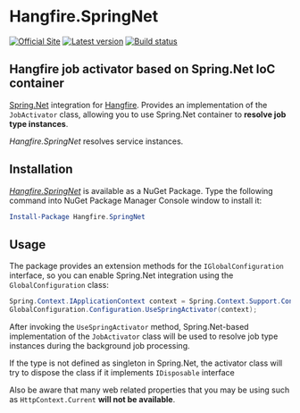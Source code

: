 # Hangfire.SpringNet
[![Official Site](https://img.shields.io/badge/site-hangfire.io-blue.svg)](http://hangfire.io)
[![Latest version](https://img.shields.io/nuget/v/Hangfire.SpringNet.svg)](https://www.nuget.org/packages/Hangfire.SpringNet) 
[![Build status](https://ci.appveyor.com/api/projects/status/fi1qrmxyhfhvncqk?svg=true)](https://ci.appveyor.com/project/imranmomin/hangfire-springnet)

## Hangfire job activator based on Spring.Net IoC container

[Spring.Net](http://springframework.net/) integration for [Hangfire](http://hangfire.io). Provides an implementation of the `JobActivator` class, allowing you to use Spring.Net container to **resolve job type instances**.

*Hangfire.SpringNet* resolves service instances.

## Installation

*[Hangfire.SpringNet](https://www.nuget.org/packages/Hangfire.SpringNet)* is available as a NuGet Package. Type the following command into NuGet Package Manager Console window to install it:

```powershell
Install-Package Hangfire.SpringNet
```

## Usage

The package provides an extension methods for the `IGlobalConfiguration` interface, so you can enable Spring.Net integration using the `GlobalConfiguration` class:

```csharp
Spring.Context.IApplicationContext context = Spring.Context.Support.ContextRegistry.GetContext();
GlobalConfiguration.Configuration.UseSpringActivator(context);
```

After invoking the `UseSpringActivator` method, Spring.Net-based implementation of the `JobActivator` class will be used to resolve job type instances during the background job processing. 

If the type is not defined as singleton in Spring.Net, the activator class will try to dispose the class if it implements `IDisposable` interface


Also be aware that many web related properties that you may be using such as `HttpContext.Current` **will not be available**.